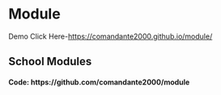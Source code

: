 # Module
Demo Click Here-https://comandante2000.github.io/module/
<div>
<h2>School Modules
  </h2>
  <h4>
Code: https://github.com/comandante2000/module
  </h4>
</div>
